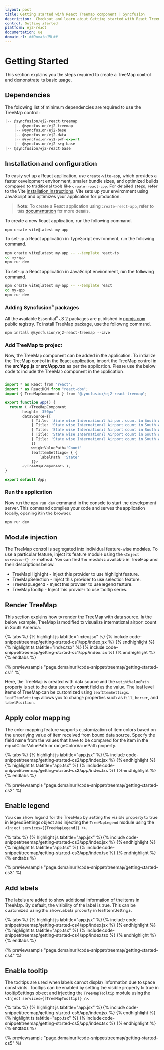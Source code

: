 ```yaml
---
layout: post
title: Getting started with React Treemap component | Syncfusion
description:  Checkout and learn about Getting started with React Treemap component of Syncfusion Essential JS 2 and more details.
control: Getting started 
platform: ej2-react
documentation: ug
domainurl: ##DomainURL##
---
```


# Getting Started

This section explains you the steps required to create a TreeMap control and demonstrate its basic usage.

## Dependencies

The following list of minimum dependencies are required to use the TreeMap control:

```ts
|-- @syncfusion/ej2-react-treemap
    |-- @syncfusion/ej2-treemap
    |-- @syncfusion/ej2-base
    |-- @syncfusion/ej2-data
    |-- @syncfusion/ej2-pdf-export
    |-- @syncfusion/ej2-svg-base
|-- @syncfusion/ej2-react-base
```

## Installation and configuration

To easily set up a React application, use `create-vite-app`, which provides a faster development environment, smaller bundle sizes, and optimized builds compared to traditional tools like `create-react-app`. For detailed steps, refer to the Vite [installation instructions](https://vitejs.dev/guide/). Vite sets up your environment using JavaScript and optimizes your application for production.

> **Note:**  To create a React application using `create-react-app`, refer to this [documentation](https://ej2.syncfusion.com/react/documentation/getting-started/create-app) for more details.

To create a new React application, run the following command.

```bash
npm create vite@latest my-app
```
To set-up a React application in TypeScript environment, run the following command.

```bash
npm create vite@latest my-app -- --template react-ts
cd my-app
npm run dev
```
To set-up a React application in JavaScript environment, run the following command.

```bash
npm create vite@latest my-app -- --template react
cd my-app
npm run dev
```

### Adding Syncfusion<sup style="font-size:70%">&reg;</sup> packages

All the available Essential<sup style="font-size:70%">&reg;</sup> JS 2 packages are published in [npmjs.com](https://www.npmjs.com/~syncfusionorg) public registry. To install TreeMap package, use the following command.

```
npm install @syncfusion/ej2-react-treemap --save
```

### Add TreeMap to project

Now, the TreeMap component can be added in the application. To initialize the TreeMap control in the React application, import the TreeMap control in the **src/App.js**
or **src/App.tsx** as per the application. Please use the below code to include the TreeMap component in the application.

```ts

import * as React from 'react';
import * as ReactDOM from "react-dom";
import { TreeMapComponent } from '@syncfusion/ej2-react-treemap';

export function App() {
  return ( <TreeMapComponent 
        height= '350px'
        dataSource={[
            { Title: 'State wise International Airport count in South America', State: "Brazil", Count: 25 },
            { Title: 'State wise International Airport count in South America', State: "Colombia", Count: 1 },
            { Title: 'State wise International Airport count in South America', State: "Argentina", Count: 9 },
            { Title: 'State wise International Airport count in South America', State: "Ecuador", Count: 7 },
            { Title: 'State wise International Airport count in South America', State: "Chile", Count: 6 },
            ]}
            weightValuePath='Count'
            leafItemSettings= { {
                labelPath: 'State'
            }}>
        </TreeMapComponent> );
}

export default App;

```

### Run the application

Now run the `npm run dev` command in the console to start the development server. This command compiles your code and serves the application locally, opening it in the browser.

```
npm run dev
```

## Module injection

The TreeMap control is segregated into individual feature-wise modules. To use a particular feature, inject its feature module using the `<Inject services={} />` method. You can find the modules available in TreeMap and their descriptions below.

* TreeMapHighlight - Inject this provider to use highlight feature.
* TreeMapSelection - Inject this provider to use selection feature.
* TreeMapLegend - Inject this provider to use legend feature.
* TreeMapTooltip - Inject this provider to use tooltip series.

## Render TreeMap

This section explains how to render the TreeMap with data source. In the below example, TreeMap is modified to visualize international airport count in South America.

{% tabs %}
{% highlight js tabtitle="index.jsx" %}
{% include code-snippet/treemap/getting-started-cs1/app/index.jsx %}
{% endhighlight %}
{% highlight ts tabtitle="index.tsx" %}
{% include code-snippet/treemap/getting-started-cs1/app/index.tsx %}
{% endhighlight %}
{% endtabs %}

 {% previewsample "page.domainurl/code-snippet/treemap/getting-started-cs1" %}

Here, the TreeMap is created with data source and the `weightValuePath` property is set to the data source's **count** field as the value. The leaf level items of TreeMap can be customized using `leafItemSettings`. `leafItemSettings` allows you to change properties such as `fill`, `border`, and `labelPosition`.

## Apply color mapping

The color mapping feature supports customization of item colors based on the underlying value of item received from bound data source. Specify the field name from the values that have to be compared for the item in the equalColorValuePath or rangeColorValuePath property.

{% tabs %}
{% highlight js tabtitle="app.jsx" %}
{% include code-snippet/treemap/getting-started-cs2/app/index.jsx %}
{% endhighlight %}
{% highlight ts tabtitle="app.tsx" %}
{% include code-snippet/treemap/getting-started-cs2/app/index.tsx %}
{% endhighlight %}
{% endtabs %}

 {% previewsample "page.domainurl/code-snippet/treemap/getting-started-cs2" %}

## Enable legend

You can show legend for the TreeMap by setting the visible property to true in legendSettings object and injecting the `TreeMapLegend` module using the `<Inject services={[TreeMapLegend]} />`.

{% tabs %}
{% highlight js tabtitle="app.jsx" %}
{% include code-snippet/treemap/getting-started-cs3/app/index.jsx %}
{% endhighlight %}
{% highlight ts tabtitle="app.tsx" %}
{% include code-snippet/treemap/getting-started-cs3/app/index.tsx %}
{% endhighlight %}
{% endtabs %}

 {% previewsample "page.domainurl/code-snippet/treemap/getting-started-cs3" %}

## Add labels

The labels are added to show additional information of the items in TreeMap. By default, the visibility of the label is true. This can be customized using the showLabels property in leafItemSettings.

{% tabs %}
{% highlight js tabtitle="app.jsx" %}
{% include code-snippet/treemap/getting-started-cs4/app/index.jsx %}
{% endhighlight %}
{% highlight ts tabtitle="app.tsx" %}
{% include code-snippet/treemap/getting-started-cs4/app/index.tsx %}
{% endhighlight %}
{% endtabs %}

 {% previewsample "page.domainurl/code-snippet/treemap/getting-started-cs4" %}

## Enable tooltip

The tooltips are used when labels cannot display information due to space constraints. Tooltips can be enabled by setting the visible property to true in tooltipSettings object and injecting the `TreeMapTooltip` module using the `<Inject services={[TreeMapTooltip]} />`.

{% tabs %}
{% highlight js tabtitle="app.jsx" %}
{% include code-snippet/treemap/getting-started-cs5/app/index.jsx %}
{% endhighlight %}
{% highlight ts tabtitle="app.tsx" %}
{% include code-snippet/treemap/getting-started-cs5/app/index.tsx %}
{% endhighlight %}
{% endtabs %}

 {% previewsample "page.domainurl/code-snippet/treemap/getting-started-cs5" %}
 